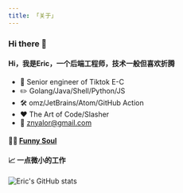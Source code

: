 ```yaml
---
title: 「关于」
---
```


### Hi there 👋

#### Hi，我是Eric，一个后端工程师，技术一般但喜欢折腾

- :briefcase: Senior engineer of Tiktok E-C<br/>
- :pencil2: Golang/Java/Shell/Python/JS<br/>
- :hammer_and_wrench: omz/JetBrains/Atom/GitHub Action<br/>
- :hearts: The Art of Code/Slasher<br/>
- :email: znyalor@gmail.com<br/>

#### 🤾‍♂️ <a href="https://movie.douban.com/people/znyalor/collect" target="_blank">Funny Soul</a>

<!-- START_SECTION:douban -->
<!-- END_SECTION:douban -->


#### 📈 一点微小的工作

![Eric's GitHub stats](https://github-readme-stats.vercel.app/api?username=zylele&show_icons=true&count_private=true&theme=vue)